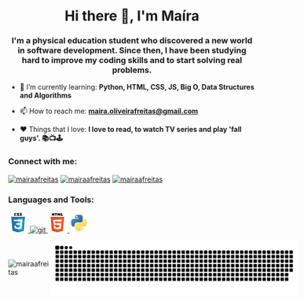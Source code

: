 <h1 align="center">Hi there 👋, I'm Maíra</h1>
<h3 align="center">I'm a physical education student who discovered a new world in software development. Since then, I have been studying hard to improve my coding skills and to start solving real problems.</h3>

- 🌱 I’m currently learning: **Python, HTML, CSS, JS, Big O, Data Structures and Algorithms**

- 📫 How to reach me: **maira.oliveirafreitas@gmail.com**

- ❤ Things that I love: **I love to read, to watch TV series and play 'fall guys'. 📚📺🕹**

<h3 align="left">Connect with me:</h3>
<p align="left">
<a href="https://linkedin.com/in/mairaafreitas" target="blank"><img align="center" src="https://raw.githubusercontent.com/rahuldkjain/github-profile-readme-generator/master/src/images/icons/Social/linked-in-alt.svg" alt="mairaafreitas" height="30" width="40" /></a>
<a href="https://fb.com/mairaafreitas" target="blank"><img align="center" src="https://raw.githubusercontent.com/rahuldkjain/github-profile-readme-generator/master/src/images/icons/Social/facebook.svg" alt="mairaafreitas" height="30" width="40" /></a>
<a href="https://instagram.com/mairaafreitas" target="blank"><img align="center" src="https://raw.githubusercontent.com/rahuldkjain/github-profile-readme-generator/master/src/images/icons/Social/instagram.svg" alt="mairaafreitas" height="30" width="40" /></a>
</p>

<h3 align="left">Languages and Tools:</h3>
<p align="left"> <a href="https://www.w3schools.com/css/" target="_blank"> <img src="https://raw.githubusercontent.com/devicons/devicon/master/icons/css3/css3-original-wordmark.svg" alt="css3" width="40" height="40"/> </a> <a href="https://git-scm.com/" target="_blank"> <img src="https://www.vectorlogo.zone/logos/git-scm/git-scm-icon.svg" alt="git" width="40" height="40"/> </a> <a href="https://www.w3.org/html/" target="_blank"> <img src="https://raw.githubusercontent.com/devicons/devicon/master/icons/html5/html5-original-wordmark.svg" alt="html5" width="40" height="40"/> </a> <a href="https://www.python.org" target="_blank"> <img src="https://raw.githubusercontent.com/devicons/devicon/master/icons/python/python-original.svg" alt="python" width="40" height="40"/> </a> </p>

<p style="display: flex;
    align-items: center;
    justify-content: space-around;
    align-content: center;">
  <img src="https://github-readme-stats.vercel.app/api/top-langs?username=mairaafreitas&show_icons=true&locale=en&layout=compact" alt="mairaafreitas" />
  <img src="https://github.com/mairaafreitas/mairaafreitas/raw/output/github-contribution-grid-snake.svg" alt="easter egg" />
</p>
